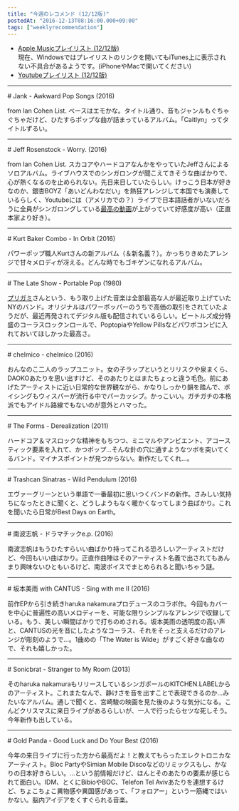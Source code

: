 ```yaml
---
title: "今週のレコメンド (12/12版)"
postedAt: "2016-12-13T08:16:00.000+09:00"
tags: ["weeklyrecommendation"]
---
```


* [Apple Musicプレイリスト (12/12版)](https://itunes.apple.com/jp/playlist/jin-zhounorekomendo-12-12ban/idpl.7bb84c2a9a234db3bf346f28868556b5)  
 現在、Windowsではプレイリストのリンクを開いてもiTunes上に表示されない不具合があるようです。(iPhoneやMacで開いてください)
* [Youtubeプレイリスト (12/12版)](https://www.youtube.com/playlist?list=PLegnWsUgQayeP8kF2XFbiDBVnFhmlzTFQ)

---

\# Jank - Awkward Pop Songs (2016)

from Ian Cohen List. ベースはエモかな。タイトル通り、音もジャンルもぐちゃぐちゃだけど、ひたすらポップな曲が詰まっているアルバム。「Caitlyn」ってタイトルずるい。

---

\# Jeff Rosenstock - Worry. (2016)

from Ian Cohen List. スカコアやハードコアなんかをやっていたJeffさんによるソロアルバム。ライブハウスでのシンガロングが聞こえてきそうな曲ばかりで、心が熱くなるのを止められない。先日来日していたらしい。けっこう日本が好きなのか、銀杏BOYZ「あいどんわなだい」を熱狂アレンジして本国でも演奏しているらしく、Youtubeには（アメリカでの？）ライブで日本語話者がいないだろうに全員がシンガロングしている[最高の動画](https://youtu.be/Gh3lb0ZyYG4)が上がっていて好感度が高い（正直本家より好き）。

---

\# Kurt Baker Combo - In Orbit (2016)

パワーポップ職人Kurtさんの新アルバム（＆新名義？）。かっちりきめたアレンジで甘々メロディが冴える。どんな時でもゴキゲンになれるアルバム。

---

\# The Late Show - Portable Pop (1980)

[プリガミ](http://www5e.biglobe.ne.jp/~onthe70/)さんという、もう取り上げた音楽は全部最高な人が最近取り上げていたNYのバンド。オリジナルはパワーポッパーのうちで高価の取引をされていたようだが、最近再発されてデジタル版も配信されているらしい。ビートルズ成分特盛のコーラスロックンロールで、PoptopiaやYellow Pillsなどパワポコンピに入れておいてほしかった最高さ。

---

\# chelmico - chelmico (2016)

おんなのこ二人のラップユニット。女の子ラップというとリリスクや泉まくら、DAOKOあたりを思い出すけど、そのあたりとはまたちょっと違う毛色。前にあげたアーティストに近い日常的な世界観ながら、かなりしっかり韻を踏んで、ボイシングもウィスパーが流行る中でパーカッシブ。かっこいい。ガチガチの本格派でもアイドル路線でもないのが意外とハマった。

---

\# The Forms - Derealization (2011)

ハードコア＆マスロックな精神をもちつつ、ミニマルやアンビエント、アコースティック要素を入れて、かつポップ…そんな針の穴に通すようなツボを突いてくるバンド。マイナスポイントが見つからない。新作だしてくれ…。

---

\# Trashcan Sinatras - Wild Pendulum (2016)

エヴァーグリーンという単語で一番最初に思いつくバンドの新作。さみしい気持ちになったときに聞くと、どうしようもなく暖かくなってしまう曲ばかり。これを聞いたら日常がBest Days on Earth。

---

\# 南波志帆 - ドラマチックe.p. (2016)

南波志帆はもうひたすらいい曲ばかり持ってこれる恐ろしいアーティストだけど、今回もいい曲ばかり。正直作曲陣はそのアーティスト名義で出されてもあんまり興味ないひともいるけど、南波ボイスでまとめられると聞いちゃう謎。

---

\# 坂本美雨 with CANTUS - Sing with me II (2016)

前作EPから引き続きharuka nakamuraプロデュースのコラボ作。今回もカバーを中心に普遍性の高いメロディーを、可能な限りシンプルなアレンジで収録している。もう、美しい瞬間ばかりで打ちのめされる。坂本美雨の透明度の高い声と、CANTUSの光を音にしたようなコーラス、それをそっと支えるだけのアレンジが彫刻のようで…。1曲めの「The Water is Wide」がすごく好きな曲なので、それも嬉しかった。

---

\# Sonicbrat - Stranger to My Room (2013)

そのharuka nakamuraもリリースしているシンガポールのKITCHEN.LABELからのアーティスト。これまたなんで、静けさを音を出すことで表現できるのか…みたいなアルバム。通しで聞くと、宮崎駿の映画を見た後のような気分になる。こんどクリスマスに来日ライブがあるらしいが、一人で行ったらセツな死しそう。今年新作も出している。

---

\# Gold Panda - Good Luck and Do Your Best (2016)

今年の来日ライブに行った方から最高だよ！と教えてもらったエレクトロニカなアーティスト。Bloc PartyやSimian Mobile Discoなどのリミックスもし、かなりの日本好きらしい。…という前情報だけど、ほんとそのあたりの要素が感じられて面白い。IDM、とくにBibioやBOC、Telefon Tel Avivあたりを連想するけど、ちょこちょこ異物感や異国感があって、「フォロアー」という一筋縄ではいかない。脳内アイデアをくすぐられる音楽。